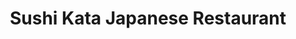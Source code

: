 ---
layout: place
title: "Sushi Kata Japanese Restaurant"
permalink: /oregon/milwaukie/sushi-kata-japanese-restaurant.html
stateAbbr: OR
stateName: Oregon
cityName: Milwaukie
place_id: ChIJOeQSffB0lVQRD2NYOB8rdV4
photos:
  - name: >-
      places/ChIJOeQSffB0lVQRD2NYOB8rdV4/photos/AeeoHcI97pKYeD0rsBGgoF7ZY4ZE1dRn0GdyxagID8syRuZ4MDkEW1Kd_5QjlxAivHasT7NL5M80H9jW5g2wGzucrvgnfp8cfpziluVe5rH1Nm48PdNZsAe4XVgWJm2qWBo54ABPKa7sF5bzfmnZ_Zpm-t250xlLyL94qJa90sJPcs1lw2y9fyrHFf0aYVpRZsBaHWBS02VQ_dRVMGVf9V2mnBi_P57YX8XeQ3Db-vd5aIW5GRzfFn2g8liO7JJXqCtk1ttHChqmm8BN-S5pSBzlp3QPslmigGbc8wjkgzeqiby0VO03VMA1Lj2TtWqR4jEMazmnTycG8wjuI9VhQXkmohrtTfDkAF3ieeOa4JzkeciI1K-7oRW5XaosZhbCIthpM8EVJfVell6Lhj0wIsSxyXw3O-fuFkulXkebRgIIaoppMQ
    widthPx: 4000
    heightPx: 3000
    authorAttributions:
      - displayName: Ryan Tasmin
        uri: https://maps.google.com/maps/contrib/105633628129888352786
        photoUri: >-
          https://lh3.googleusercontent.com/a-/ALV-UjWVjJOiC8Po9UhpHKLq_7A_NXWzyLKiWXD_9iT8MWclAhrR4TOEVw=s100-p-k-no-mo
    flagContentUri: >-
      https://www.google.com/local/imagery/report/?cb_client=maps_api_places.places_api&image_key=!1e10!2sCIHM0ogKEICAgIDWyrevAQ&hl=en-US
    googleMapsUri: >-
      https://www.google.com/maps/place//data=!3m4!1e2!3m2!1sCIHM0ogKEICAgIDWyrevAQ!2e10!4m2!3m1!1s0x549574f07d12e439:0x5e752b1f3858630f
  - name: >-
      places/ChIJOeQSffB0lVQRD2NYOB8rdV4/photos/AeeoHcK4KqXRq2gL2qn4m82sJYIgEAV1ik4NtTGo4wdUCDKJuwdPxMj6d8dUoPml1-ooI0c-RnSqKbYOw-uZaJo-8BIAI51CPJma8A-2RuneSbZmE4Ws3Qx74w-W2A14ZsHMJtkwE-lAkds23ZKTmOYzHl6k8mXswaUSeG096HUGMI3-kqz6xNCeEkIU8nBMoUIh_6vFw_T2Y97HGW8BDV8-sjzTMF2c81HEdd0mUQQ5h0dyOTy3_iF_I3XVfgGlfZ7jby9GRbWlxONVuOWEkxSFcKjRgSwQSOCJkNj5IGyyk6wZqbIKBWp99qFrjBhJonSJc6BVpEzNOgzuSMdCr6i_UUHr-lpv-TtGf9Vf88_SgtKQQ8knM1fwseRiYPD7g1DQpn4Lzz979xk7ZpLHE3fsF8UUikFjUEvx23uiEdTk2RV9IQ
    widthPx: 4032
    heightPx: 3024
    authorAttributions:
      - displayName: Jared Poole (I_Am_Monstrum)
        uri: https://maps.google.com/maps/contrib/100636132094155644600
        photoUri: >-
          https://lh3.googleusercontent.com/a/ACg8ocJ8tF-7UgRNPtq-IjUOFyssCeNNT4_GxyyJNbsv6ZxigIpSPw=s100-p-k-no-mo
    flagContentUri: >-
      https://www.google.com/local/imagery/report/?cb_client=maps_api_places.places_api&image_key=!1e10!2sCIHM0ogKEICAgIDE2Jvcag&hl=en-US
    googleMapsUri: >-
      https://www.google.com/maps/place//data=!3m4!1e2!3m2!1sCIHM0ogKEICAgIDE2Jvcag!2e10!4m2!3m1!1s0x549574f07d12e439:0x5e752b1f3858630f
  - name: >-
      places/ChIJOeQSffB0lVQRD2NYOB8rdV4/photos/AeeoHcJ_aAqpbiKyJhQ9eCQwgRb8Z7q-zNFOrk_9__uS2gEaAqt0ZK6izP_X7EWW_i7CaurRIeJvWx3KtSo5yrApyq8s_5XT6G6gu3sUkwZK7SAZkiQI_pzRo2Na3UzGqmx_aULgCnOYuXIm7-oIHgO_cjoF97Z9olCHgXgYqqiecqSc7SJOo2cJZ08EPEIAy6UeTg6-kh94haeqPZCgIqFnhSrEEEwe1gnVmGo2WBKnTQsspi07pzisaT5PDRpWY4lNv2nwZ9xK8RImphZIk2ESBRXdJqBEf770TTr2Grypvms-8L_S1AkeZGb6F3ibO6_jDfhfKltfp5RG21KYiCkLR77UQz7IEK3GdbdeXVGt4NXiKWZQs4NQ47FhMqhOVuuu_7k32mWEKoFYD_iFQp2r1RRlU9V9mDosv7LQiViX0cY_DpQ
    widthPx: 3177
    heightPx: 2098
    authorAttributions:
      - displayName: Geenie Grey
        uri: https://maps.google.com/maps/contrib/103045133255628686418
        photoUri: >-
          https://lh3.googleusercontent.com/a/ACg8ocK_ZZl181TZYNubQ4M0O2S5KiCQL1P1tbTEeZ2EwvsDmEQlXQ=s100-p-k-no-mo
    flagContentUri: >-
      https://www.google.com/local/imagery/report/?cb_client=maps_api_places.places_api&image_key=!1e10!2sCIHM0ogKEICAgMDw3vv2uAE&hl=en-US
    googleMapsUri: >-
      https://www.google.com/maps/place//data=!3m4!1e2!3m2!1sCIHM0ogKEICAgMDw3vv2uAE!2e10!4m2!3m1!1s0x549574f07d12e439:0x5e752b1f3858630f
  - name: >-
      places/ChIJOeQSffB0lVQRD2NYOB8rdV4/photos/AeeoHcLGxivgKUc_b90KprCUQV6lrfsRlEgU-whTXpKIIRbth0f7VMMdw8J5Q6QG8N1OFtKa476nKaHgGKI8DtZevsrmYmxIBHT6NKNJVrcfZRRR7ti12eMzwxaxQmpBV7w8qZq9cLuLZLmuOMk8ESY79OM53Q-qoKtNEJeVMTCysnX-OyY6ioqrikuax-B3avvn0GP6Q1SxnBW0INAZT2Eto-RF0giX_ZD1UJ6IW_1pT1WiOC-4umgWTyJdNVVe-SMRvBpXxUEgnJajFWSbfl2Gtbpu04usLY3AMQc7pVLWsTP2BQ
    widthPx: 3468
    heightPx: 4624
    authorAttributions:
      - displayName: Sushi Kata Japanese Restaurant
        uri: https://maps.google.com/maps/contrib/105009071155995260533
        photoUri: >-
          https://lh3.googleusercontent.com/a-/ALV-UjVpP4QMMtUA8upToWqchmILQy2dq3PwPNsdacL_g9dJCHDjijE=s100-p-k-no-mo
    flagContentUri: >-
      https://www.google.com/local/imagery/report/?cb_client=maps_api_places.places_api&image_key=!1e10!2sAF1QipPVIITlgEvDCW3BoSJLFLW5gYy26mW_qvJ6u4gb&hl=en-US
    googleMapsUri: >-
      https://www.google.com/maps/place//data=!3m4!1e2!3m2!1sAF1QipPVIITlgEvDCW3BoSJLFLW5gYy26mW_qvJ6u4gb!2e10!4m2!3m1!1s0x549574f07d12e439:0x5e752b1f3858630f
  - name: >-
      places/ChIJOeQSffB0lVQRD2NYOB8rdV4/photos/AeeoHcL_WrbvvQv6nxyl30075NVn9SSDwSZuqAmuh18yowJZb5U5UT2Ax85fU8CQ1DBDFjONfGtXLMZdVs5BQ0KshWhwfLgbz4-0GeuE3Pa3oELXoIF7ROkjNslMut3JlqM257XDvIJ1jy6BWEWCEWXvGmbEtcrQWahdztSZ9ULUBvxbyU7sHJ4EGJ-kTU0EXeAxRLCb7R0yHtwpzAUPtkD9L4Ha6DmE5Ex0ai3EPdTeivlnT1-aMKH-cnqP8b3NsNC6yBGOy-AZ5FiHMxpiyKi3ceFWZvEDi5Usr6VSZgURmGpz6GRgUEolY6n4QhTW3pXkzJH3BHeBIU--7ETyCEGga0Kx4zl5e_1YM28og1wSEA7JJ-BxbeB875SapzTQjSBWvE9qUbev7BBXQGqDTRTMXpitapEc-flmuFlJwXx5qSsGjQ
    widthPx: 1702
    heightPx: 1276
    authorAttributions:
      - displayName: 江振东
        uri: https://maps.google.com/maps/contrib/102180927730730763962
        photoUri: >-
          https://lh3.googleusercontent.com/a/ACg8ocLLY4hkU9Hy4StYW6-IfjXtNMG3_yfbylSfrOHQeqM8u5gduw=s100-p-k-no-mo
    flagContentUri: >-
      https://www.google.com/local/imagery/report/?cb_client=maps_api_places.places_api&image_key=!1e10!2sCIHM0ogKEICAgIDZ2pGTaA&hl=en-US
    googleMapsUri: >-
      https://www.google.com/maps/place//data=!3m4!1e2!3m2!1sCIHM0ogKEICAgIDZ2pGTaA!2e10!4m2!3m1!1s0x549574f07d12e439:0x5e752b1f3858630f
  - name: >-
      places/ChIJOeQSffB0lVQRD2NYOB8rdV4/photos/AeeoHcL2Z3ZRUoxRCmtSGzc9LHpXIZvvDKCbscWePg0QCVg5U3wsR7zXn_HTXRkVuiSrCtnTxojWxOmlqeQVRwlqMbQocuEP4ktnnmX_focW-zUEm2W053pPIJWapTTTHQu2MlWh8yAfQg0oTSHczR5KDt-YDdn8o1h9Ta4ouRwTVnZbwy1v3muyoyuEMMJBE64EtlMpQj5rS9ChlbZR4rbuEB4ybi5u5bgZO2WsYgJFNZrXTTwtjsvHbH1V4EHsMpez0ZaE9KZ5j-IkGhNivO2nTF1xif1eA487W_Jfq-fmS9AytJG0grnuWMZTygtPVsahqmSJF7dPl8cJjn1K9i0aU-Q7objFm_lCLGip-sUj_l4ZnvGjD1ps-eKzEcKiexL3s0BkxciNQ4Qcq5nMNNeBAVyxFYB6Z88yC-TgxqUsoEZ1eA
    widthPx: 4032
    heightPx: 3024
    authorAttributions:
      - displayName: Anza
        uri: https://maps.google.com/maps/contrib/115124141941592425639
        photoUri: >-
          https://lh3.googleusercontent.com/a/ACg8ocIaE1ioRCtAAUQfHNKECMrvi0L6kDXvpaBIeM_WLAKtPQAUng-I=s100-p-k-no-mo
    flagContentUri: >-
      https://www.google.com/local/imagery/report/?cb_client=maps_api_places.places_api&image_key=!1e10!2sCIHM0ogKEICAgICpl-3fIg&hl=en-US
    googleMapsUri: >-
      https://www.google.com/maps/place//data=!3m4!1e2!3m2!1sCIHM0ogKEICAgICpl-3fIg!2e10!4m2!3m1!1s0x549574f07d12e439:0x5e752b1f3858630f
  - name: >-
      places/ChIJOeQSffB0lVQRD2NYOB8rdV4/photos/AeeoHcLT-NUH3jA9vx1CoLbpT01HCfeIOe057f6xFzFutnNmvK2uSAauTNlSnKZjsmMQ88ugRH4tZeY3pZVUSD7DH0ROxNwLYyvb5ZCuV_kOq4iDmYTfBuL1X-ZF9P8JP_JGRufi0Rr1JfyayrtIwHccdVGMmjc7yoMkzP0ZvBiXcZ5a2IDYmR--8Bc28HvuszFaMpXUnxbzHUEa2iEwbrQKBx7VRX2FT3xk1YpXH6QgQvPMILEVU2FZ3ZAwi-MBV_IzW_VNjyfzeIvb_c6a8EnmWib5fcXdQDnoljn3VfP3-kW5SOMvgjyK65KLqNrzbvxLjkK85AkchRPDVyrWHBDEOTuQ6iFWaiVG6djp3eNZtU6bsDUiRnlTKYqjr83pW7MgLUMa7i5OTDOh93rRgM0rfGqbyyFcLqYXFOkf814QeKCQSA
    widthPx: 3774
    heightPx: 2753
    authorAttributions:
      - displayName: Geenie Grey
        uri: https://maps.google.com/maps/contrib/103045133255628686418
        photoUri: >-
          https://lh3.googleusercontent.com/a/ACg8ocK_ZZl181TZYNubQ4M0O2S5KiCQL1P1tbTEeZ2EwvsDmEQlXQ=s100-p-k-no-mo
    flagContentUri: >-
      https://www.google.com/local/imagery/report/?cb_client=maps_api_places.places_api&image_key=!1e10!2sCIHM0ogKEICAgMDw3vv2OA&hl=en-US
    googleMapsUri: >-
      https://www.google.com/maps/place//data=!3m4!1e2!3m2!1sCIHM0ogKEICAgMDw3vv2OA!2e10!4m2!3m1!1s0x549574f07d12e439:0x5e752b1f3858630f
  - name: >-
      places/ChIJOeQSffB0lVQRD2NYOB8rdV4/photos/AeeoHcIEmrcNytAsp1uJw1xM8u2_AT5SaxAvMy9UiaRnWi5e7IQYOiLC7LQ1OMQjcbfoDKoBjTJnw7wj4NUgENl_6bvJDrlVYPbtTx6YFIbU0Lp-8KshaeKKDt6mwx3LeGrfGdKkeQQ0nTs_8ZEtiylAX66e96aJCxKyCFC1bAo0Np0bn0SZZRqQrSQnLlYnVVb60XiBzMW-2WxBtf1YTHVXOocyagUAIrvhTTdD-_ZjYIfUvuG4zSJ9N-wOwWCRhTay6UvI-HG2MycY74I7mVOCEvw5us_gVNdHRIL0kOkmyU0XGiNk37Hwbtvb7nIVFGbysxOS3xeXUQqvzPeWNLUImsDvRnvU0DN4CuMAUg7jJuJdO5cfURsOXufLn60LXnaOWV5WUYNnBV74gD7hACgJWrSIr6nT5rd7C1Nil9RH3sBQriPS
    widthPx: 4080
    heightPx: 3072
    authorAttributions:
      - displayName: Nathan Hale
        uri: https://maps.google.com/maps/contrib/115138765584368777485
        photoUri: >-
          https://lh3.googleusercontent.com/a-/ALV-UjUqka341d3hKbLOleuke8DD1XcTZ1oB6zQEHV-N1-ANxY3mJ6Yr=s100-p-k-no-mo
    flagContentUri: >-
      https://www.google.com/local/imagery/report/?cb_client=maps_api_places.places_api&image_key=!1e10!2sCIHM0ogKEICAgIC3sK6YxwE&hl=en-US
    googleMapsUri: >-
      https://www.google.com/maps/place//data=!3m4!1e2!3m2!1sCIHM0ogKEICAgIC3sK6YxwE!2e10!4m2!3m1!1s0x549574f07d12e439:0x5e752b1f3858630f
  - name: >-
      places/ChIJOeQSffB0lVQRD2NYOB8rdV4/photos/AeeoHcKBjUVprkHUaq9yJyDvjFpbHTJTGuYWLZ-uuxu9HJGWTwyhsqG0NNTQFp8drtd9qatH2RxsIIYXlDtb_IKVaUVD2dJXt0cqssSLfez5bFZYdl7OPyEbqoMSDWtEAVuIM8Iw9r6BZQA0vuZSDtf6GW1YRnfPaYRLDvjXnBtXNWN8c0SS2N1aWyMXYalI-_-Lb-vOrauvlHp9KhGeAh00dysJX2eoO5lLjGXZBOKfPQEPD81k5bjl_emd3DvUUldncIC7auGAysurAL4kN_eGsHR2_gtTZSaCBDGxLCdmwU6SjQoFo9U87cU3OAuv69pMDNU-vbp3p0-O-uM___BAY4BLso7w7YZsUg4v_HeKgxZ5rovQXL5cJ4t7NkqHhL4-sueiqKJptRxe94S0gX4kCVyaMYUgLgoAaT05FqHXSXDJAg
    widthPx: 4608
    heightPx: 3456
    authorAttributions:
      - displayName: Tara S (Alona1313)
        uri: https://maps.google.com/maps/contrib/113412299581541757679
        photoUri: >-
          https://lh3.googleusercontent.com/a-/ALV-UjVMtGe28esKJpoKxP5Qt9CCJ428VbAKrXZ7Hba0sXhn7cE_zXpPsA=s100-p-k-no-mo
    flagContentUri: >-
      https://www.google.com/local/imagery/report/?cb_client=maps_api_places.places_api&image_key=!1e10!2sCIHM0ogKEICAgICK_Z7IKw&hl=en-US
    googleMapsUri: >-
      https://www.google.com/maps/place//data=!3m4!1e2!3m2!1sCIHM0ogKEICAgICK_Z7IKw!2e10!4m2!3m1!1s0x549574f07d12e439:0x5e752b1f3858630f
  - name: >-
      places/ChIJOeQSffB0lVQRD2NYOB8rdV4/photos/AeeoHcIDEh7uc8ygFif153YToTNWr2iRcWmX25FjQh5piX0OFB6UtK4KMM5AIRY0qSRzuEyvWdWbG1LgviF0RcKGCahjl2K4-41ksmtjujCUsmsKMuTH3BuICIsD82919-cAPHeJQZfffiwJ7jJ4juZwO6sV9nLF0H-ArZietoni-n6wztj__GewpzROKHOXRLCyuUjCi4y_w3eWaY1YglD_3mv_2YRnYW-avh8tMiRV_5Nm9xR6_oGnDnO_jv50vaaequu1CSnnR-qagB4QAGyBVMFO2wRX5192iZ2YI4qIZ38q_8_uWF_Vq39ngnh7-UsGkhlpzM2VzP8pXX8mYAeIcrrZmwT89BBpnFdrdkluf9XpOvAQpth4zPHDcnVGu_o5tXhw9BSLnaGbwkW925XdhJILPHX19ew_OxMVwVFfmJ8
    widthPx: 4032
    heightPx: 3024
    authorAttributions:
      - displayName: Geenie Grey
        uri: https://maps.google.com/maps/contrib/103045133255628686418
        photoUri: >-
          https://lh3.googleusercontent.com/a/ACg8ocK_ZZl181TZYNubQ4M0O2S5KiCQL1P1tbTEeZ2EwvsDmEQlXQ=s100-p-k-no-mo
    flagContentUri: >-
      https://www.google.com/local/imagery/report/?cb_client=maps_api_places.places_api&image_key=!1e10!2sCIHM0ogKEICAgMDw3vv2eA&hl=en-US
    googleMapsUri: >-
      https://www.google.com/maps/place//data=!3m4!1e2!3m2!1sCIHM0ogKEICAgMDw3vv2eA!2e10!4m2!3m1!1s0x549574f07d12e439:0x5e752b1f3858630f
address: 13809 SE McLoughlin Blvd, Milwaukie, OR 97222, USA
street: 13809 SE McLoughlin Blvd
city: Milwaukie
state: OR
zip: '97222'
country: USA
neighborhood: null
latitude: '45.423427'
longitude: '-122.634055'
accessibility_options:
  wheelchairAccessibleParking: true
  wheelchairAccessibleEntrance: true
  wheelchairAccessibleRestroom: true
  wheelchairAccessibleSeating: true
business_status: OPERATIONAL
name: Sushi Kata Japanese Restaurant
google_maps_links:
  directionsUri: >-
    https://www.google.com/maps/dir//''/data=!4m7!4m6!1m1!4e2!1m2!1m1!1s0x549574f07d12e439:0x5e752b1f3858630f!3e0
  placeUri: https://maps.google.com/?cid=6806393824929669903
  writeAReviewUri: >-
    https://www.google.com/maps/place//data=!4m3!3m2!1s0x549574f07d12e439:0x5e752b1f3858630f!12e1
  reviewsUri: >-
    https://www.google.com/maps/place//data=!4m4!3m3!1s0x549574f07d12e439:0x5e752b1f3858630f!9m1!1b1
  photosUri: >-
    https://www.google.com/maps/place//data=!4m3!3m2!1s0x549574f07d12e439:0x5e752b1f3858630f!10e5
primary_type: Japanese Restaurant
opening_hours:
  regular: null
  current: null
secondary_opening_hours:
  regular:
    weekdayDescriptions: null
    type: null
  current:
    weekdayDescriptions: null
    type: null
phone: (503) 653-0302
price_level: PRICE_LEVEL_INEXPENSIVE
price_range: $10 &ndash; $20
rating: '4.7'
rating_count: 929
website: http://www.sushikataor.com/
description: null
reviews: null
parking_options: null
payment_options: null
allow_dogs: null
curbside_pickup: null
delivery: null
dine_in: null
good_for_children: null
good_for_groups: null
good_for_sports: null
live_music: null
menu_for_children: null
outdoor_seating: null
reservable: null
restroom: null
serves_beer: null
serves_breakfast: null
serves_brunch: null
serves_cocktails: null
serves_coffee: null
serves_dinner: null
serves_dessert: null
serves_lunch: null
serves_vegetarian_food: null
serves_wine: null
takeout: null

---